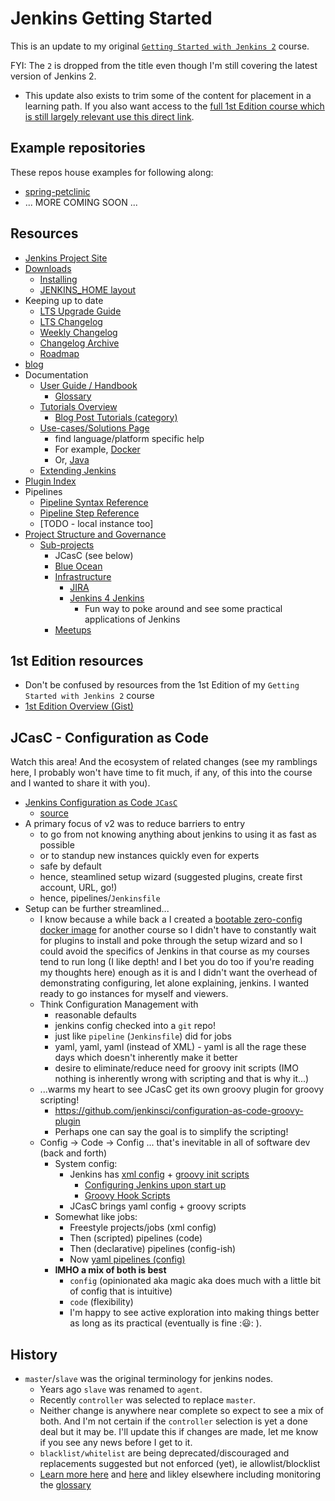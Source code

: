 # Jenkins Getting Started

This is an update to my original [`Getting Started with Jenkins 2`](https://www.pluralsight.com/courses/jenkins-2-getting-started) course.

FYI: The `2` is dropped from the title even though I'm still covering the latest version of Jenkins 2.
- This update also exists to trim some of the content for placement in a learning path. If you also want access to the [full 1st Edition course which is still largely relevant use this direct link](https://www.pluralsight.com/courses/jenkins-2-getting-started).

## Example repositories

These repos house examples for following along:
- [spring-petclinic](./docs/spring-petclinic.md)
- ... MORE COMING SOON ...

## Resources

- [Jenkins Project Site](https://www.jenkins.io/)
- [Downloads](https://www.jenkins.io/download)
  - [Installing](https://www.jenkins.io/doc/book/installing/)
  - [JENKINS_HOME layout](https://wiki.jenkins.io/display/jenkins/administering+jenkins)
- Keeping up to date
  - [LTS Upgrade Guide](https://www.jenkins.io/doc/upgrade-guide/)
  - [LTS Changelog](https://www.jenkins.io/changelog-stable)
  - [Weekly Changelog](https://www.jenkins.io/changelog)
  - [Changelog Archive](https://www.jenkins.io/changelog-old)
  - [Roadmap](https://www.jenkins.io/projects/roadmap)
- [blog](https://www.jenkins.io/node/)
- Documentation
  - [User Guide / Handbook](https://www.jenkins.io/doc/)
    - [Glossary](https://www.jenkins.io/doc/book/glossary/)
  - [Tutorials Overview](https://www.jenkins.io/doc/tutorials)
    - [Blog Post Tutorials (category)](https://www.jenkins.io/node/tags/tutorial/)
  - [Use-cases/Solutions Page](https://www.jenkins.io/solutions/)
    - find language/platform specific help
    - For example, [Docker](https://www.jenkins.io/solutions/docker/)
    - Or, [Java](https://www.jenkins.io/solutions/java/)
  - [Extending Jenkins](https://www.jenkins.io/doc/developer/)
- [Plugin Index](https://plugins.jenkins.io/)
- Pipelines
  - [Pipeline Syntax Reference](https://www.jenkins.io/doc/book/pipeline/syntax/)
  - [Pipeline Step Reference](https://www.jenkins.io/doc/pipeline/steps)
  - [TODO - local instance too]
- [Project Structure and Governance](https://www.jenkins.io/project)
  - [Sub-projects](https://www.jenkins.io/projects/)
    - JCasC (see below)
    - [Blue Ocean](https://www.jenkins.io/projects/blueocean/)
    - [Infrastructure](https://www.jenkins.io/projects/infrastructure/)
      - [JIRA](https://issues.jenkins-ci.org/secure/Dashboard.jspa)
      - [Jenkins 4 Jenkins](https://ci.jenkins.io/)
        - Fun way to poke around and see some practical applications of Jenkins
    - [Meetups](https://www.jenkins.io/projects/jam/)

## 1st Edition resources

- Don't be confused by resources from the 1st Edition of my `Getting Started with Jenkins 2` course
- [1st Edition Overview (Gist)](https://git.io/vKSVZ)

## JCasC - Configuration as Code

Watch this area! And the ecosystem of related changes (see my ramblings here, I probably won't have time to fit much, if any, of this into the course and I wanted to share it with you).

- [Jenkins Configuration as Code `JCasC`](https://www.jenkins.io/projects/jcasc/)
  - [source](https://github.com/jenkinsci/configuration-as-code-plugin/blob/master/README.md)
- A primary focus of v2 was to reduce barriers to entry
  - to go from not knowing anything about jenkins to using it as fast as possible
  - or to standup new instances quickly even for experts
  - safe by default
  - hence, steamlined setup wizard (suggested plugins, create first account, URL, go!)
  - hence, pipelines/`Jenkinsfile`
- Setup can be further streamlined...
  - I know because a while back a I created a [bootable zero-config docker image](https://hub.docker.com/r/weshigbee/jenkins-bootstrapped) for another course so I didn't have to constantly wait for plugins to install and poke through the setup wizard and so I could avoid the specifics of Jenkins in that course as my courses tend to run long (I like depth! and I bet you do too if you're reading my thoughts here) enough as it is and I didn't want the overhead of demonstrating configuring, let alone explaining, jenkins. I wanted ready to go instances for myself and viewers.
  - Think Configuration Management with
    - reasonable defaults
    - jenkins config checked into a `git` repo!
    - just like `pipeline` (`Jenkinsfile`) did for jobs
    - yaml, yaml, yaml (instead of XML) - yaml is all the rage these days which doesn't inherently make it better
    - desire to eliminate/reduce need for groovy init scripts (IMO nothing is inherently wrong with scripting and that is why it...)
  - ...warms my heart to see JCasC get its own groovy plugin for groovy scripting!
    - <https://github.com/jenkinsci/configuration-as-code-groovy-plugin>
    - Perhaps one can say the goal is to simplify the scripting!
  - Config -> Code -> Config ... that's inevitable in all of software dev (back and forth)
    - System config:
      - Jenkins has [xml config](https://wiki.jenkins.io/display/jenkins/administering+jenkins) + [groovy init scripts](https://wiki.jenkins.io/display/JENKINS/Post-initialization+script)
        - [Configuring Jenkins upon start up](https://wiki.jenkins.io/display/JENKINS/Configuring+Jenkins+upon+start+up)
        - [Groovy Hook Scripts](https://www.jenkins.io/doc/book/managing/groovy-hook-scripts/)
      - JCasC brings yaml config + groovy scripts
    - Somewhat like jobs:
      - Freestyle projects/jobs (xml config)
      - Then (scripted) pipelines (code)
      - Then (declarative) pipelines (config-ish)
      - Now [yaml pipelines (config)](https://plugins.jenkins.io/pipeline-as-yaml/)
    - **IMHO a mix of both is best**
      - `config` (opinionated aka magic aka does much with a little bit of config that is intuitive)
      - `code` (flexibility)
      - I'm happy to see active exploration into making things better as long as its practical (eventually is fine ::smiley:: ).

## History

- `master`/`slave` was the original terminology for jenkins nodes.
  - Years ago `slave` was renamed to `agent`.
  - Recently `controller` was selected to replace `master`.
  - Neither change is anywhere near complete so expect to see a mix of both. And I'm not certain if the `controller` selection is yet a done deal but it may be. I'll update this if changes are made, let me know if you see any news before I get to it.
  - `blacklist/whitelist` are being deprecated/discouraged and replacements suggested but not enforced (yet), ie allowlist/blocklist
  - [Learn more here](https://groups.google.com/g/jenkinsci-dev/c/CLR55wMZwZ8?pli=1) and [here](https://docs.google.com/document/d/11Nr8QpqYgBiZjORplL_3Zkwys2qK1vEvK-NYyYa4rzg/edit#) and likley elsewhere including monitoring the [glossary](https://www.jenkins.io/doc/book/glossary/)

